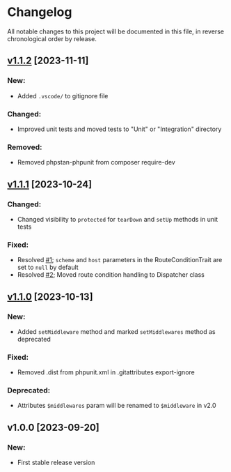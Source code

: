 # Changelog

All notable changes to this project will be documented in this file,
in reverse chronological order by release.

## [v1.1.2](https://github.com/zaphyr-org/router/compare/1.1.1...1.1.2) [2023-11-11]

### New:
* Added `.vscode/` to gitignore file

### Changed:
* Improved unit tests and moved tests to "Unit" or "Integration" directory

### Removed:
* Removed phpstan-phpunit from composer require-dev

## [v1.1.1](https://github.com/zaphyr-org/router/compare/1.1.0...1.1.1) [2023-10-24]

### Changed:
* Changed visibility to `protected` for `tearDown` and `setUp` methods in unit tests

### Fixed:
* Resolved [#1](https://github.com/zaphyr-org/router/issues/1); `scheme` and `host` parameters in the RouteConditionTrait are set to `null` by default
* Resolved [#2](https://github.com/zaphyr-org/router/issues/2); Moved route condition handling to Dispatcher class

## [v1.1.0](https://github.com/zaphyr-org/router/compare/1.0.0...1.1.0) [2023-10-13]

### New:
* Added `setMiddleware` method and marked `setMiddlewares` method as deprecated

### Fixed:
* Removed .dist from phpunit.xml in .gitattributes export-ignore

### Deprecated:
* Attributes `$middlewares` param will be renamed to `$middleware` in v2.0

## v1.0.0 [2023-09-20]

### New:
* First stable release version
